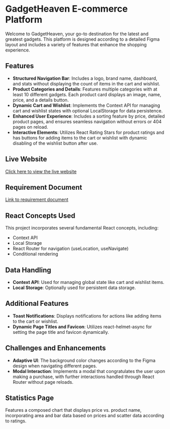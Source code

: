 # GadgetHeaven E-commerce Platform

Welcome to GadgetHeaven, your go-to destination for the latest and greatest gadgets. This platform is designed according to a detailed Figma layout and includes a variety of features that enhance the shopping experience.

## Features

- **Structured Navigation Bar**: Includes a logo, brand name, dashboard, and stats without displaying the count of items in the cart and wishlist.
- **Product Categories and Details**: Features multiple categories with at least 10 different gadgets. Each product card displays an image, name, price, and a details button.
- **Dynamic Cart and Wishlist**: Implements the Context API for managing cart and wishlist states with optional LocalStorage for data persistence.
- **Enhanced User Experience**: Includes a sorting feature by price, detailed product pages, and ensures seamless navigation without errors or 404 pages on reload.
- **Interactive Elements**: Utilizes React Rating Stars for product ratings and has buttons for adding items to the cart or wishlist with dynamic disabling of the wishlist button after use.

## Live Website

[Click here to view the live website](https://fanciful-llama-926350.netlify.app/)

## Requirement Document

[Link to requirement document](https://github.com/ProgrammingHero1/B10-A8-gadget-heaven/blob/main/Batch-10_Assignment-08.pdf)

## React Concepts Used

This project incorporates several fundamental React concepts, including:
- Context API
- Local Storage
- React Router for navigation (useLocation, useNavigate)
- Conditional rendering

## Data Handling

- **Context API**: Used for managing global state like cart and wishlist items.
- **Local Storage**: Optionally used for persistent data storage.

## Additional Features

- **Toast Notifications**: Displays notifications for actions like adding items to the cart or wishlist.
- **Dynamic Page Titles and Favicon**: Utilizes react-helmet-async for setting the page title and favicon dynamically.

## Challenges and Enhancements

- **Adaptive UI**: The background color changes according to the Figma design when navigating different pages.
- **Modal Interaction**: Implements a modal that congratulates the user upon making a purchase, with further interactions handled through React Router without page reloads.

## Statistics Page

Features a composed chart that displays price vs. product name, incorporating area and bar data based on prices and scatter data according to ratings.
